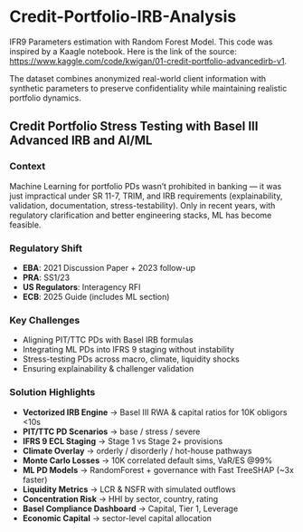 # Credit-Portfolio-IRB-Analysis
IFR9 Parameters estimation with Random Forest Model. This code was inspired by a Kaagle notebook. Here is the link of the source:  https://www.kaggle.com/code/kwigan/01-credit-portfolio-advancedirb-v1.

The dataset combines anonymized real-world client information with synthetic parameters to preserve confidentiality while maintaining realistic portfolio dynamics.

## Credit Portfolio Stress Testing with Basel III Advanced IRB and AI/ML
### Context
Machine Learning for portfolio PDs wasn’t prohibited in banking — it was just impractical under SR 11-7, TRIM, and IRB requirements (explainability, validation, documentation, stress-testability). Only in recent years, with regulatory clarification and better engineering stacks, ML has become feasible.

### Regulatory Shift
* **EBA**: 2021 Discussion Paper + 2023 follow-up
* **PRA**: SS1/23
* **US Regulators**: Interagency RFI
* **ECB**: 2025 Guide (includes ML section)

### Key Challenges
* Aligning PIT/TTC PDs with Basel IRB formulas
* Integrating ML PDs into IFRS 9 staging without instability
* Stress-testing PDs across macro, climate, liquidity shocks
* Ensuring explainability & challenger validation

### Solution Highlights
* **Vectorized IRB Engine** → Basel III RWA & capital ratios for 10K obligors <10s
* **PIT/TTC PD Scenarios** → base / stress / severe
* **IFRS 9 ECL Staging** → Stage 1 vs Stage 2+ provisions
* **Climate Overlay** → orderly / disorderly / hot-house pathways
* **Monte Carlo Losses** → 10K correlated default sims, VaR/ES @99%
* **ML PD Models** → RandomForest + governance with Fast TreeSHAP (\~3x faster)
* **Liquidity Metrics** → LCR & NSFR with simulated outflows
* **Concentration Risk** → HHI by sector, country, rating
* **Basel Compliance Dashboard** → Capital, Tier 1, Leverage
* **Economic Capital** → sector-level capital allocation
